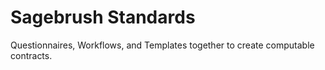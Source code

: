# Sagebrush Standards

Questionnaires, Workflows, and Templates together to create computable contracts.
